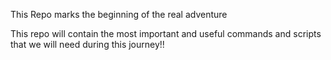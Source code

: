 This Repo marks the beginning of the real adventure

This repo will contain the most important and useful commands and scripts that we will need during this journey!!
